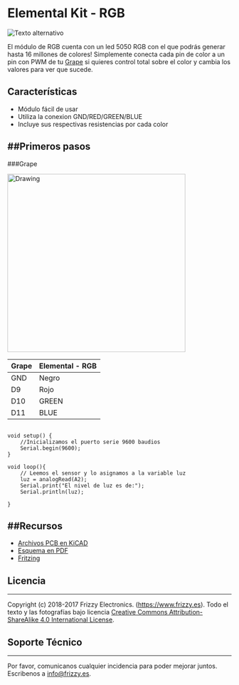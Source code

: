 # Elemental Kit - RGB

![Texto alternativo](images/rgb.jpg "Modulo de led RGB")

El módulo de RGB cuenta con un led 5050 RGB con el que podrás generar hasta 16 millones de colores! Simplemente conecta cada pin de color a un pin con PWM de tu [Grape](https://www.frizzy.es/grape/) si quieres control total sobre el color y cambia los valores para ver que sucede. 

## Características

* Módulo fácil de usar
* Utiliza la conexion GND/RED/GREEN/BLUE
* Incluye sus respectivas resistencias por cada color

##Primeros pasos
--------

###Grape


<img src="../images/montaje_rgb.png" alt="Drawing" style="width: 400px;"/>

| Grape | Elemental - RGB   |
| ----- | ----------------- |
| GND   | Negro             |
| D9    | Rojo              |
| D10   | GREEN             |
| D11   | BLUE              |


```arduino

void setup() {
    //Inicializamos el puerto serie 9600 baudios
    Serial.begin(9600);
}

void loop(){
    // Leemos el sensor y lo asignamos a la variable luz
    luz = analogRead(A2);
    Serial.print("El nivel de luz es de:");
    Serial.println(luz);

}
```


##Recursos
-------

-   [Archivos PCB en KiCAD](https://github.com/FrizzyElectronics/RGBModule)
-   [Esquema en PDF](https://raw.githubusercontent.com/FrizzyElectronics/RGBModule/master/pdf/RGBModule.pdf "File:RGBModule.pdf")
-   [Fritzing](https://raw.githubusercontent.com/FrizzyElectronics/AtomModulesFritzingParts/master/FritzingParts/Atom_RGB.fzpz "File:Atom_RGB.fzpz")

## Licencia
-------
Copyright (c) 2018-2017 Frizzy Electronics. (https://www.frizzy.es). Todo el texto y las fotografías bajo licencia <a rel="license" href="http://creativecommons.org/licenses/by-sa/4.0/">Creative Commons Attribution-ShareAlike 4.0 International License</a>. <a rel="license" href="http://creativecommons.org/licenses/by-sa/4.0/"> </a>

## Soporte Técnico
-------
Por favor, comunicanos cualquier incidencia para poder mejorar juntos. Escribenos a [info@frizzy.es](info@frizzy.es). 

